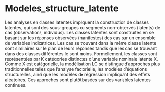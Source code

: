 # Modeles_structure_latente
Les analyses en classes latentes impliquent la construction de classes latentes, qui sont des sous-groupes ou segments non-observés (latents) de cas (observations, individus). Les classes latentes sont construites en se basant sur les réponses observées (manifestes) des cas sur un ensemble de variables indicatrices. Les cas se trouvant dans la même classe latente sont similaires sur le plan de leurs réponses tandis que les cas se trouvant dans des classes différentes le sont moins. Formellement, les classes sont représentées par K catégories distinctes d’une variable nominale latente X. Comme X est catégorielle, la modélisation LC se distingue d’approches plus traditionnelles telles que l’analyse factorielle, les modèles d’équations structurelles,  ainsi que les modèles de régression impliquant des effets aléatoires. Ces approches sont plutôt basées sur des variables latentes continues. 
